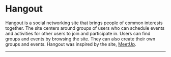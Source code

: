 # Hangout
Hangout is a social networking site that brings people of common interests together.
The site centers around groups of users who can schedule events and activities for other users to join and participate in.
Users can find groups and events by browsing the site. They can also create their own groups and events.
Hangout was inspired by the site, [MeetUp](https://www.meetup.com).

---
